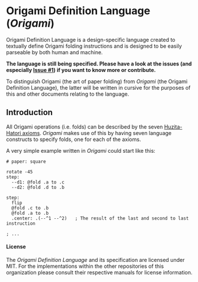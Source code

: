 # Origami Definition Language (_Origami_)
Origami Definition Language is a design-specific language created to textually define Origami folding instructions and is designed to be easily parseable by both human and machine.

**The language is still being specified. Please have a look at the issues (and especially [Issue #1](https://github.com/padarom/origami/issues/1)) if you want to know more or contribute.**

To distinguish Origami (the art of paper folding) from _Origami_ (the Origami Definition Language), the latter will be written in cursive for the purposes of this and other documents relating to the language.

## Introduction
All Origami operations (i.e. folds) can be described by the seven [Huzita-Hatori axioms](https://en.wikipedia.org/wiki/Huzita%E2%80%93Hatori_axioms). _Origami_ makes use of this by having seven language constructs to specify folds, one for each of the axioms.

A very simple example written in _Origami_ could start like this:
```origami
# paper: square

rotate -45
step:
  --d1: @fold .a to .c
  --d2: @fold .d to .b

step:
  flip
  @fold .c to .b
  @fold .a to .b
  .center: .(--^1 --^2)   ; The result of the last and second to last instruction

; ...
```

#### License
The _Origami Definition Language_ and its specification are licensed under MIT. For the implementations within the other repositories of this organization please consult their respective manuals for license information.
